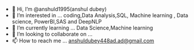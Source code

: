 - 👋 Hi, I’m @anshuld1995(anshul dubey)
- 👀 I’m interested in ... coding,Data Analysis,SQL, Machine learning , Data science, PowerBI,SAS and DeepNLP
- 🌱 I’m currently learning ... Data Science,Machine learning 
- 💞️ I’m looking to collaborate on ...
- 📫 How to reach me ... anshuldubey448ad.ad@gmail.com

<!---
anshuld1995/anshuld1995 is a ✨ special ✨ repository because its `README.md` (this file) appears on your GitHub profile.
You can click the Preview link to take a look at your changes.
--->
